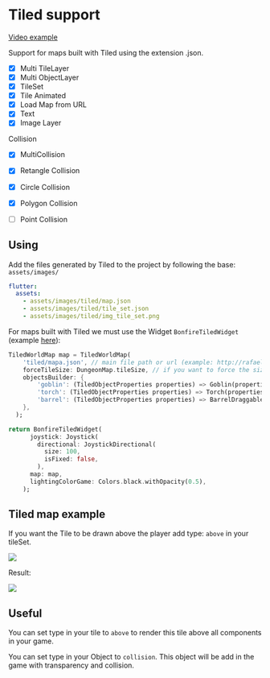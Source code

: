 # Tiled support

[Video example](https://www.youtube.com/watch?v=hVCmLqZ0JVw)

Support for maps built with Tiled using the extension .json.

- [x] Multi TileLayer
- [x] Multi ObjectLayer
- [x] TileSet
- [x] Tile Animated
- [x] Load Map from URL
- [x] Text
- [x] Image Layer

Collision
   - [x] MultiCollision
   - [x] Retangle Collision
   - [x] Circle Collision
   - [x] Polygon Collision
   - [ ] Point Collision


## Using

Add the files generated by Tiled to the project by following the base: `assets/images/`

```yaml
flutter:
  assets:
    - assets/images/tiled/map.json
    - assets/images/tiled/tile_set.json
    - assets/images/tiled/img_tile_set.png
```

For maps built with Tiled we must use the Widget `BonfireTiledWidget` (example [here](https://bonfire-engine.github.io/#/get-started?id=creating-your-map)):

```dart
TiledWorldMap map = TiledWorldMap(
    'tiled/mapa.json', // main file path or url (example: http://rafaelbarbosatec.github.io/tiled/my_map.json)
    forceTileSize: DungeonMap.tileSize, // if you want to force the size of the Tile to be larger or smaller than the original
    objectsBuilder: {
        'goblin': (TiledObjectProperties properties) => Goblin(properties.position),
        'torch': (TiledObjectProperties properties) => Torch(properties.position),
        'barrel': (TiledObjectProperties properties) => BarrelDraggable(properties.position,),
    },
  );

return BonfireTiledWidget(
      joystick: Joystick(
        directional: JoystickDirectional(
          size: 100,
          isFixed: false,
        ),
      map: map,
      lightingColorGame: Colors.black.withOpacity(0.5),
    );
```

## Tiled map example

If you want the Tile to be drawn above the player add type: `above` in your tileSet.

![](_media/print_exemplo_tiled.png)

Result:

![](_media/print_result_tiled.png)


## Useful

You can set type in your tile to `above` to render this tile above all components in your game.

You can set type in your Object to `collision`. This object will be add in the game with transparency and collision.